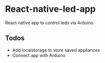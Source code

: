 # React-native-led-app

React native app to control leds via Arduino.

## Todos
* Add localstorage to store saved appliances
* Connect app with Arduino
